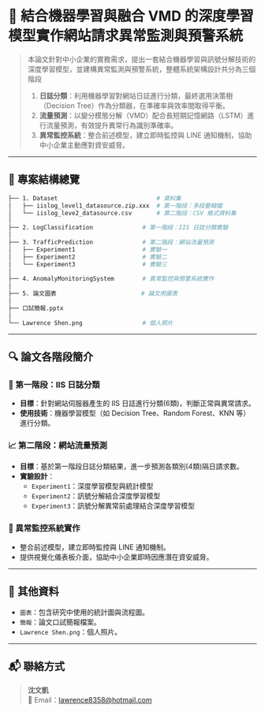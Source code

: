 # 🎯 結合機器學習與融合 VMD 的深度學習模型實作網站請求異常監測與預警系統

> 本論文針對中小企業的實務需求，提出一套結合機器學習與訊號分解技術的深度學習模型，並建構異常監測與預警系統，整體系統架構設計共分為三個階段
> 1. **日誌分類**：利用機器學習對網站日誌進行分類，最終選用決策樹（Decision Tree）作為分類器，在準確率與效率間取得平衡。
> 2. **流量預測**：以變分模態分解（VMD）配合長短期記憶網路（LSTM）進行流量預測，有效提升異常行為識別準確率。
> 3. **異常監控系統**：整合前述模型，建立即時監控與 LINE 通知機制，協助中小企業主動應對資安威脅。

---

## 📁 專案結構總覽

``` bash
├── 1. Dataset                            # 資料集
│   ├── iislog_level1_datasource.zip.xxx  # 第一階段：多段壓縮檔
│   └── iislog_leve2_datasource.csv       # 第二階段：CSV 格式資料集
│
├── 2. LogClassification              # 第一階段：IIS 日誌分類實驗
│
├── 3. TrafficPrediction              # 第二階段：網站流量預測
│   ├── Experiment1                   # 實驗一
│   ├── Experiment2                   # 實驗二
│   └── Experiment3                   # 實驗三
│
├── 4. AnomalyMonitoringSystem        # 異常監控與預警系統實作
│
├── 5. 論文圖表                        # 論文用圖表
│
├── 口試簡報.pptx
│
└── Lawrence Shen.png                 # 個人照片
```

---

## 🔍 論文各階段簡介

### 🧩 第一階段：IIS 日誌分類
- **目標**：針對網站伺服器產生的 IIS 日誌進行分類(6類)，判斷正常與異常請求。
- **使用技術**：機器學習模型（如 Decision Tree、Random Forest、KNN
等）進行分類。

### 📈 第二階段：網站流量預測
- **目標**：基於第一階段日誌分類結果，進一步預測各類別(4類)隔日請求數。
- **實驗設計**：
  - `Experiment1`：深度學習模型與統計模型  
  - `Experiment2`：訊號分解結合深度學習模型  
  - `Experiment3`：訊號分解異常前處理結合深度學習模型  

### 🚨 異常監控系統實作
- 整合前述模型，建立即時監控與 LINE 通知機制。
- 提供視覺化儀表板介面，協助中小企業即時因應潛在資安威脅。

---

## 🧾 其他資料
- `圖表`：包含研究中使用的統計圖與流程圖。
- `簡報`：論文口試簡報檔案。
- `Lawrence Shen.png`：個人照片。

---

## 📬 聯絡方式
> **沈文凱**  
> 📧 Email：lawrence8358@hotmail.com